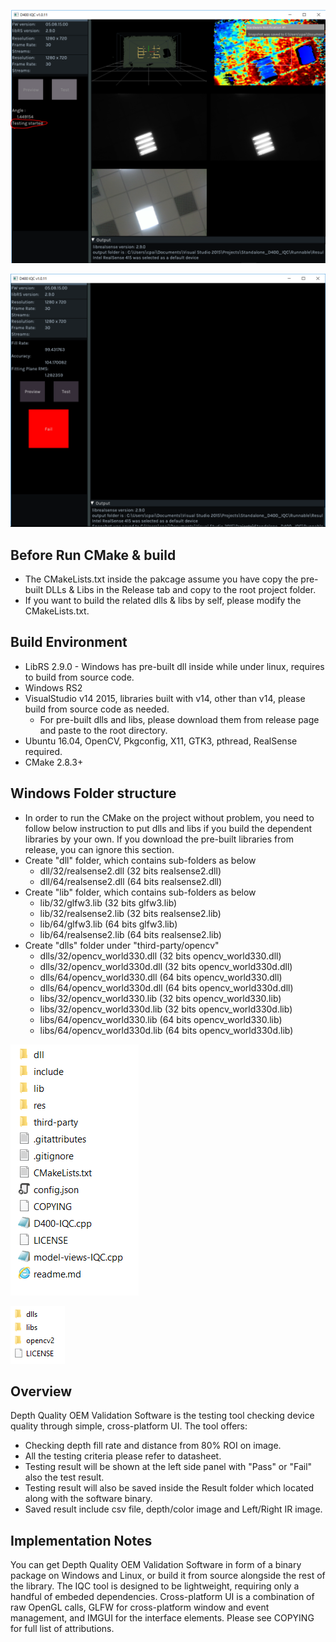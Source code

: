 <p align="center"><img src="res/test.png" /></p>
<p align="center"><img src="res/result.png" /></p>

## Before Run CMake & build
* The CMakeLists.txt inside the pakcage assume you have copy the pre-built DLLs & Libs in the Release tab and copy to the root project folder.
* If you want to build the related dlls & libs by self, please modify the CMakeLists.txt.

## Build Environment
* LibRS 2.9.0 - Windows has pre-built dll inside while under linux, requires to build from source code.
* Windows RS2
* VisualStudio v14 2015, libraries built with v14, other than v14, please build from source code as needed.
	- For pre-built dlls and libs, please download them from release page and paste to the root directory.
* Ubuntu 16.04, OpenCV, Pkgconfig, X11, GTK3, pthread, RealSense required.
* CMake 2.8.3+

## Windows Folder structure
* In order to run the CMake on the project without problem, you need to follow below instruction to put dlls and libs if you build the dependent libraries by your own. If you download the pre-built libraries from release, you can ignore this section.
* Create "dll" folder, which contains sub-folders as below
	- dll/32/realsense2.dll (32 bits realsense2.dll)
	- dll/64/realsense2.dll (64 bits realsense2.dll)
* Create "lib" folder, which contains sub-folders as below
	- lib/32/glfw3.lib (32 bits glfw3.lib)
	- lib/32/realsense2.lib (32 bits realsense2.lib)
	- lib/64/glfw3.lib (64 bits glfw3.lib)
	- lib/64/realsense2.lib (64 bits realsense2.lib)
* Create "dlls" folder under "third-party/opencv"
	- dlls/32/opencv_world330.dll (32 bits opencv_world330.dll)
	- dlls/32/opencv_world330d.dll (32 bits opencv_world330d.dll)
	- dlls/64/opencv_world330.dll (64 bits opencv_world330.dll)
	- dlls/64/opencv_world330d.dll (64 bits opencv_world330d.dll)
	- libs/32/opencv_world330.lib (32 bits opencv_world330.lib)
	- libs/32/opencv_world330d.lib (32 bits opencv_world330d.lib)
	- libs/64/opencv_world330.lib (64 bits opencv_world330.lib)
	- libs/64/opencv_world330d.lib (64 bits opencv_world330d.lib)
	
<p align ="left"><img src="res/root.PNG"></p>
<p align ="left"><img src="res/opencv.PNG"></p> 

## Overview

Depth Quality OEM Validation Software is the testing tool checking device quality through simple, cross-platform UI. The tool offers:

* Checking depth fill rate and distance from 80% ROI on image.
* All the testing criteria please refer to datasheet.
* Testing result will be shown at the left side panel with "Pass" or "Fail" also the test result.
* Testing result will also be saved inside the Result folder which located along with the software binary.
* Saved result include csv file, depth/color image and Left/Right IR image.

## Implementation Notes

You can get Depth Quality OEM Validation Software in form of a binary package on Windows and Linux, or build it from source alongside the rest of the library. The IQC tool is designed to be lightweight, requiring only a handful of embeded dependencies. Cross-platform UI is a combination of raw OpenGL calls, GLFW for cross-platform window and event management, and IMGUI for the interface elements. Please see COPYING for full list of attributions.